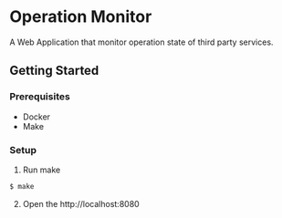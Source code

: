# Operation Monitor

A Web Application that monitor operation state of third party services.

## Getting Started

### Prerequisites
- Docker
- Make

### Setup
1. Run make
```bash
$ make
```
2. Open the http://localhost:8080
